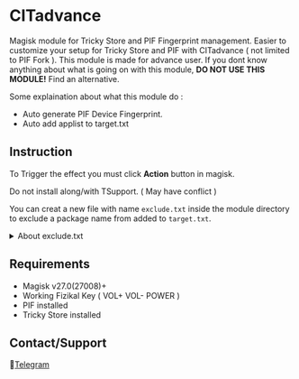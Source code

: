 # CITadvance
Magisk module for Tricky Store and PIF Fingerprint management. Easier to customize your setup for Tricky Store and PIF with CITadvance ( not limited to PIF Fork ). This module is made for advance user. If you dont know anything about what is going on with this module, **DO NOT USE THIS MODULE!** Find an alternative.

Some explaination about what this module do :
- Auto generate PIF Device Fingerprint.
- Auto add applist to target.txt

## Instruction
To Trigger the effect you must click **Action** button in magisk.

Do not install along/with TSupport. ( May have conflict )

You can creat a new file with name `exclude.txt` inside the module directory to exclude a package name from added to `target.txt`.
<details>
<summary>About exclude.txt</summary>

When you add the package name inside `exclude.txt`, that package name will not add to `target.txt`. If you add the package name with "!" at the end of the package name, that package name will added to `target.txt` but without "!". For more information about this "!" function read [Tricky Store repository description](https://github.com/5ec1cff/TrickyStore).
</details>

## Requirements

- Magisk v27.0(27008)+
- Working Fizikal Key ( VOL+ VOL- POWER )
- PIF installed
- Tricky Store installed

## Contact/Support
💬[Telegram](https://t.me/citraintegritytrick)
